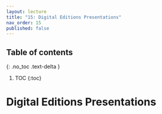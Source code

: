 ```yaml
---
layout: lecture
title: "15: Digital Editions Presentations"
nav_order: 15
published: false
---
```


## Table of contents
{: .no_toc .text-delta } 
1. TOC 
{:toc}

# Digital Editions Presentations





